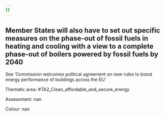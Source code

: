 ```yaml
---
{}
---
```

## Member States will also have to set out specific measures on the phase-out of fossil fuels in heating and cooling with a view to a complete phase-out of boilers powered by fossil fuels by 2040 
See ‘Commission welcomes political agreement on new rules to boost energy performance of buildings across the EU’ 

Thematic area: #TA2_Clean_affordable_and_secure_energy

Assessment: nan

Colour: nan